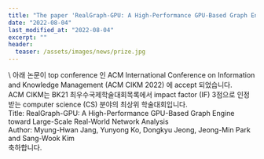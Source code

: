 ```yaml
---
title: "The paper 'RealGraph-GPU: A High-Performance GPU-Based Graph Engine toward Large-Scale Real-World Network Analysis' has been accepted in a top conference, ACM CIKM 2022"
date: "2022-08-04"
last_modified_at: "2022-08-04"
excerpt: ""
header:
  teaser: /assets/images/news/prize.jpg
---
```

\\
아래 논문이 top conference 인 ACM International Conference on Information and Knowledge Management (ACM CIKM 2022) 에 accept 되었습니다.<br>ACM CIKM는 BK21 최우수국제학술대회목록에서 impact factor (IF) 3점으로 인정 받는 computer science (CS) 분야의 최상위 학술대회입니다.<br>Title: RealGraph-GPU: A High-Performance GPU-Based Graph Engine toward Large-Scale Real-World Network Analysis<br>Author: Myung-Hwan Jang, Yunyong Ko, Dongkyu Jeong, Jeong-Min Park and Sang-Wook Kim<br>축하합니다.